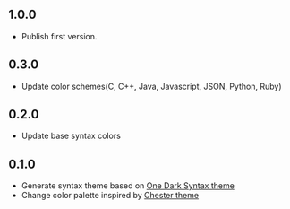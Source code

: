 ## 1.0.0
* Publish first version.

## 0.3.0
* Update color schemes(C, C++, Java, Javascript, JSON, Python, Ruby)

## 0.2.0
* Update base syntax colors

## 0.1.0
* Generate syntax theme based on [One Dark Syntax theme](https://github.com/atom/one-dark-syntax)
* Change color palette inspired by [Chester theme](https://atom.io/themes/chester-atom-syntax)
